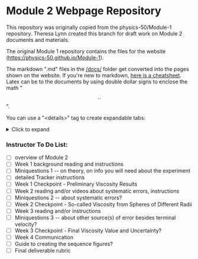 # Module 2 Webpage Repository

This repository was originally copied from the physics-50/Module-1 repository.  Theresa Lynn created this branch for draft work on Module 2 documents and materials.

The original Module 1 repository contains the files for the website (https://physics-50.github.io/Module-1). 

The markdown ".md" files in the [/docs/](https://github.com/theresalca/Module-2/tree/master/docs) folder get converted into the pages shown on the website. If you're new to markdown, [here is a cheatsheet](https://github.com/adam-p/markdown-here/wiki/Markdown-Here-Cheatsheet). Latex can be to the documents by using double dollar signs to enclose the math "$$ .. $$".

You can use a "\<details>" tag to create expandable tabs: 

<details>
<summary markdown='span'> Click to expand </summary>

Take a look a the raw markdown file for how to format the "\<details>" tag. Inside of these tags Latex will not be marked down as an inline equation using the "$$ ... $$" markup, and you should use "\\( ... \\)" instead. 

</details>


### Instructor To Do List:
- [ ] overview of Module 2
- [ ] Week 1 background reading and instructions
- [ ] Miniquestions 1 -- on theory, on info you will need about the experiment
- [ ] detailed Tracker instructions
- [ ] Week 1 Checkpoint - Preliminary Viscosity Results
- [ ] Week 2 reading and/or videos about systematic errors, instructions
- [ ] Miniquestions 2 -- about systematic errors?
- [ ] Week 2 Checkpoint - So-called Viscosity from Spheres of Different Radii
- [ ] Week 3 reading and/or instructions
- [ ] Miniquestions 3 -- about other source(s) of error besides terminal velocity?
- [ ] Week 3 Checkpoint - Final Viscosity Value and Uncertainty?
- [ ] Week 4 Communication 
- [ ] Guide to creating the sequence figures?
- [ ] Final deliverable rubric
